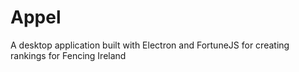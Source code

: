 # Appel
A desktop application built with Electron and FortuneJS for creating rankings for Fencing Ireland
